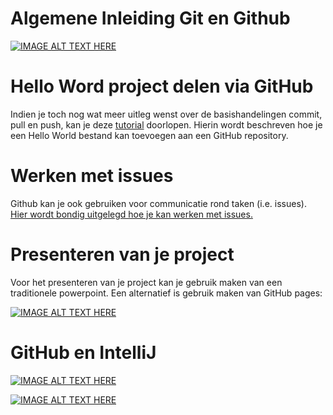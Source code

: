 # Algemene Inleiding Git en Github
<p>

[![IMAGE ALT TEXT HERE](https://img.youtube.com/vi/FyfwLX4HAxM/0.jpg)](https://www.youtube.com/watch?v=FyfwLX4HAxM)


# Hello Word project delen via GitHub
Indien je toch nog wat meer uitleg wenst over de basishandelingen commit, pull en push, kan je deze <a href="https://guides.github.com/activities/hello-world/" target="_blank" rel="noopener">tutorial</a> doorlopen. Hierin wordt beschreven 
hoe je een Hello World bestand kan toevoegen aan een GitHub repository.

# Werken met issues
<p>Github kan je ook gebruiken voor communicatie rond taken (i.e. issues). <a href="https://guides.github.com/features/issues/" target="_blank" rel="noopener">Hier wordt bondig uitgelegd hoe je kan werken met issues.</a></p>

# Presenteren van je project
<p>Voor het presenteren van je project kan je gebruik maken van een traditionele powerpoint. Een alternatief is gebruik maken van GitHub pages:</p>

[![IMAGE ALT TEXT HERE](https://img.youtube.com/vi/QyFcl_Fba-k/0.jpg)](https://www.youtube.com/watch?v=QyFcl_Fba-k)


# GitHub en IntelliJ

[![IMAGE ALT TEXT HERE](https://img.youtube.com/vi/uUzRMOCBorg/0.jpg)](https://www.youtube.com/watch?v=uUzRMOCBorg)

[![IMAGE ALT TEXT HERE](https://img.youtube.com/vi/4ukhZvOmAtk/0.jpg)](https://www.youtube.com/watch?v=4ukhZvOmAtk)

